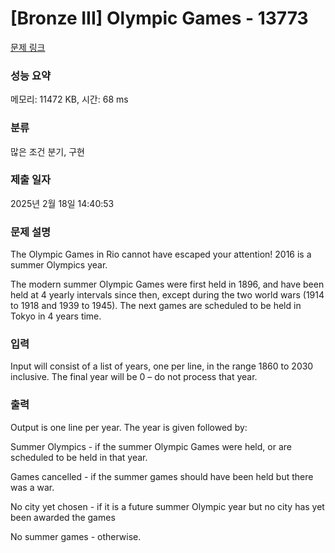 # [Bronze III] Olympic Games - 13773 

[문제 링크](https://www.acmicpc.net/problem/13773) 

### 성능 요약

메모리: 11472 KB, 시간: 68 ms

### 분류

많은 조건 분기, 구현

### 제출 일자

2025년 2월 18일 14:40:53

### 문제 설명

<p>The Olympic Games in Rio cannot have escaped your attention! 2016 is a summer Olympics year.</p>

<p>The modern summer Olympic Games were first held in 1896, and have been held at 4 yearly intervals since then, except during the two world wars (1914 to 1918 and 1939 to 1945). The next games are scheduled to be held in Tokyo in 4 years time.</p>

### 입력 

 <p>Input will consist of a list of years, one per line, in the range 1860 to 2030 inclusive. The final year will be 0 – do not process that year.</p>

### 출력 

 <p>Output is one line per year. The year is given followed by:</p>

<p>Summer Olympics - if the summer Olympic Games were held, or are scheduled to be held in that year.</p>

<p>Games cancelled - if the summer games should have been held but there was a war.</p>

<p>No city yet chosen - if it is a future summer Olympic year but no city has yet been awarded the games</p>

<p>No summer games - otherwise.</p>

